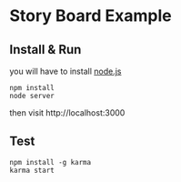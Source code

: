 Story Board Example
============

## Install & Run

you will have to install [node.js](http://nodejs.org/)

	npm install
	node server

then visit http://localhost:3000


## Test

	npm install -g karma
	karma start
